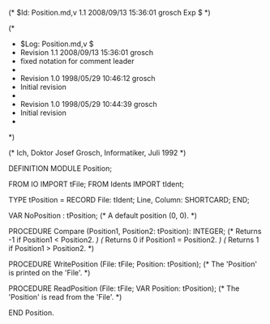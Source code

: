 (* $Id: Position.md,v 1.1 2008/09/13 15:36:01 grosch Exp $ *)

(*
 * $Log: Position.md,v $
 * Revision 1.1  2008/09/13 15:36:01  grosch
 * fixed notation for comment leader
 *
 * Revision 1.0  1998/05/29 10:46:12  grosch
 * Initial revision
 *
 * Revision 1.0  1998/05/29 10:44:39  grosch
 * Initial revision
 *
 *)

(* Ich, Doktor Josef Grosch, Informatiker, Juli 1992 *)

DEFINITION MODULE Position;

FROM IO		IMPORT tFile;
FROM Idents	IMPORT tIdent;

TYPE	  tPosition	= RECORD File: tIdent; Line, Column: SHORTCARD; END;

VAR	  NoPosition	: tPosition;
			(* A default position (0, 0).			*)

PROCEDURE Compare	(Position1, Position2: tPosition): INTEGER;
			(* Returns -1 if Position1 < Position2.		*)
			(* Returns  0 if Position1 = Position2.		*)
			(* Returns  1 if Position1 > Position2.		*)

PROCEDURE WritePosition	(File: tFile; Position: tPosition);
			(* The 'Position' is printed on the 'File'.	*)

PROCEDURE ReadPosition	(File: tFile; VAR Position: tPosition);
			(* The 'Position' is read from the 'File'.	*)

END Position.
